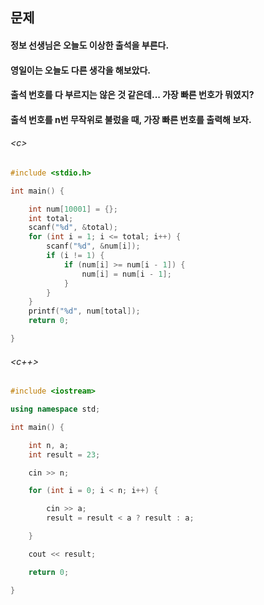 
## 문제
#### 정보 선생님은 오늘도 이상한 출석을 부른다.

#### 영일이는 오늘도 다른 생각을 해보았다.
#### 출석 번호를 다 부르지는 않은 것 같은데... 가장 빠른 번호가 뭐였지?

#### 출석 번호를 n번 무작위로 불렀을 때, 가장 빠른 번호를 출력해 보자.

###### \<c\>
```c
#include <stdio.h>

int main() {

	int num[10001] = {};
	int total;
	scanf("%d", &total);
	for (int i = 1; i <= total; i++) {
		scanf("%d", &num[i]);
		if (i != 1) {
			if (num[i] >= num[i - 1]) {
				num[i] = num[i - 1];
			}
		}
	}
	printf("%d", num[total]);
	return 0;

}
```

###### \<c++\>
```c++
#include <iostream>

using namespace std;

int main() {

	int n, a;
	int result = 23;

	cin >> n;

	for (int i = 0; i < n; i++) {

		cin >> a;
		result = result < a ? result : a;

	}

	cout << result;

	return 0;

}
```
